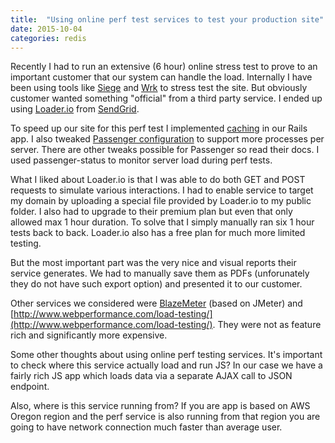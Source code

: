 ```yaml
---
title:  "Using online perf test services to test your production site"
date: 2015-10-04
categories: redis
---
```


Recently I had to run an extensive (6 hour) online stress test to prove to an important customer that our system can handle the load.  Internally I have been using tools like [Siege](https://www.joedog.org/siege-home/) and [Wrk](https://github.com/wg/wrk) to stress test the site.  But obviously customer wanted something "official" from a third party service.  I ended up using [Loader.io](http://loader.io/) from [SendGrid](https://sendgrid.com/).

To speed up our site for this perf test I implemented [caching](http://guides.rubyonrails.org/caching_with_rails.html) in our Rails app.  I also tweaked [Passenger configuration](https://www.phusionpassenger.com/library/config/nginx/reference/#passenger_max_pool_size) to support more processes per server.  There are other tweaks possible for Passenger so read their docs.  I used passenger-status to monitor server load during perf tests.

What I liked about Loader.io is that I was able to do both GET and POST requests to simulate various interactions.  I had to enable service to target my domain by uploading a special file provided by Loader.io to my public folder.  I also had to upgrade to their premium plan but even that only allowed max 1 hour duration.  To solve that I simply manually ran six 1 hour tests back to back.  Loader.io also has a free plan for much more limited testing.

But the most important part was the very nice and visual reports their service generates.  We had to manually save them as PDFs (unforunately they do not have such export option) and presented it to our customer.

Other services we considered were [BlazeMeter](https://blazemeter.com/) (based on JMeter) and [http://www.webperformance.com/load-testing/](http://www.webperformance.com/load-testing/).  They were not as feature rich and significantly more expensive.

Some other thoughts about using online perf testing services.  It's important to check where this service actually load and run JS?  In our case we have a fairly rich JS app which loads data via a separate AJAX call to JSON endpoint.

Also, where is this service running from?  If you are app is based on AWS Oregon region and the perf service is also running from that region you are going to have network connection much faster than average user.